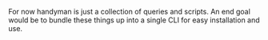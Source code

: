 For now handyman is just a collection of queries and scripts. An end goal would be to bundle these things up into a single CLI for easy installation and use.
